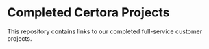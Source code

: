 # Completed Certora Projects

This repository contains links to our completed full-service customer projects.



